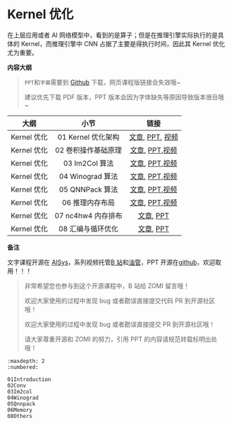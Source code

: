<!--Copyright © ZOMI 适用于[License](https://github.com/chenzomi12/AISystem)版权许可-->

# Kernel 优化

在上层应用或者 AI 网络模型中，看到的是算子；但是在推理引擎实际执行的是具体的 Kernel，而推理引擎中 CNN 占据了主要是得执行时间，因此其 Kernel 优化尤为重要。

**内容大纲**

> `PPT`和`字幕`需要到 [Github](https://github.com/chenzomi12/AISystem) 下载，网页课程版链接会失效哦~
>
> 建议优先下载 PDF 版本，PPT 版本会因为字体缺失等原因导致版本很丑哦~

| 大纲 | 小节 | 链接|
|:--:|:--:|:--:|
| Kernel 优化 | 01 Kernel 优化架构 | [文章](./01Introduction.md), [PPT](./01Introduction.pdf), [视频](https://www.bilibili.com/video/BV1Ze4y1c7Bb/) |
| Kernel 优化 | 02 卷积操作基础原理 | [文章](./02Conv.md), [PPT](./02Conv.pdf),[视频](https://www.bilibili.com/video/BV1No4y1e7KX/) |
| Kernel 优化 | 03 Im2Col 算法 | [文章](./03Im2col.md), [PPT](./03Im2col.pdf),[视频](https://www.bilibili.com/video/BV1Ys4y1o7XW/) |
| Kernel 优化 | 04 Winograd 算法 | [文章](./04Winograd.md), [PPT](./04Winograd.pdf),[视频](https://www.bilibili.com/video/BV1vv4y1Y7sc/) |
| Kernel 优化 | 05 QNNPack 算法| [文章](./05Qnnpack.md), [PPT](./05Qnnpack.pdf),[视频](https://www.bilibili.com/video/BV1ms4y1o7ki/) |
| Kernel 优化 | 06 推理内存布局 | [文章](./06Memory.md), [PPT](./06Memory.pdf),[视频](https://www.bilibili.com/video/BV1eX4y1X7mL/) |
| Kernel 优化 | 07 nc4hw4 内存排布 | [文章](./07Nc4hw4.md), [PPT](./07Nc4hw4.pdf) |
| Kernel 优化 | 08 汇编与循环优化| [文章](./08Others.md), [PPT](./08Others.pdf) |

**备注**

文字课程开源在 [AISys](https://chenzomi12.github.io/)，系列视频托管[B 站](https://space.bilibili.com/517221395)和[油管](https://www.youtube.com/@ZOMI666/videos)，PPT 开源在[github](https://github.com/chenzomi12/AISystem)，欢迎取用！！！

> 非常希望您也参与到这个开源课程中，B 站给 ZOMI 留言哦！
> 
> 欢迎大家使用的过程中发现 bug 或者勘误直接提交代码 PR 到开源社区哦！
>
> 欢迎大家使用的过程中发现 bug 或者勘误直接提交 PR 到开源社区哦！
>
> 请大家尊重开源和 ZOMI 的努力，引用 PPT 的内容请规范转载标明出处哦！
    
```toc
:maxdepth: 2
:numbered:

01Introduction
02Conv
03Im2col
04Winograd
05Qnnpack
06Memory
08Others
```
        
